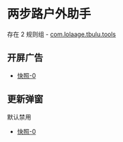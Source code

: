 # 两步路户外助手

存在 2 规则组 - [com.lolaage.tbulu.tools](/src/apps/com.lolaage.tbulu.tools.ts)

## 开屏广告

- [快照-0](https://i.gkd.li/import/12882538)

## 更新弹窗

默认禁用

- [快照-0](https://i.gkd.li/import/12882550)
